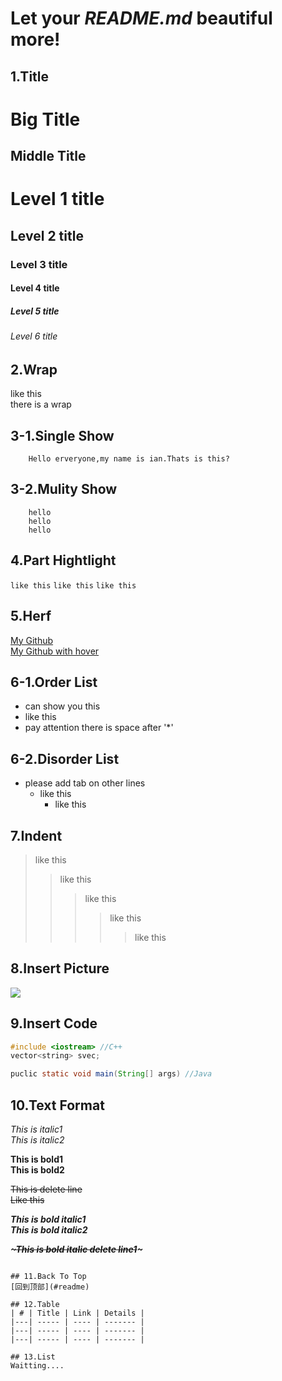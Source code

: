 Let your *README.md* beautiful more!
====================================

## 1.Title
Big Title
===
Middle Title
---
# Level 1 title
## Level 2 title
### Level 3 title
#### Level 4 title
##### Level 5 title
###### Level 6 title

## 2.Wrap
like this <br> there is a wrap

## 3-1.Single Show
        Hello erveryone,my name is ian.Thats is this?

## 3-2.Mulity Show
        hello
        hello
        hello

## 4.Part Hightlight
`like this` 
`like this`
`like this`

## 5.Herf
[My Github](https://github.com/i0Ek3) <br>
[My Github with hover](https://github.com/i0Ek3 "悬停显示") <br>


## 6-1.Order List
* can show you this
* like this
* pay attention there is space after '*'

## 6-2.Disorder List
* please add tab on other lines
    * like this
        * like this

## 7.Indent
>like this
>>like this
>>>like this
>>>>like this
>>>>>like this

## 8.Insert Picture
![](https://avatars1.githubusercontent.com/u/9475646?s=96&v=4)

## 9.Insert Code
```C++
#include <iostream> //C++
vector<string> svec;
```

```Java
puclic static void main(String[] args) //Java
```
## 10.Text Format
*This is italic1*<br>
_This is italic2_<br>

**This is bold1**<br>
**This is bold2**<br>

~~This is delete line~~<br>
~~Like this~~<br>

***This is bold italic1***<br>
___This is bold italic2___<br>

***~~~This is bold italic delete line1~~~*** <br>
~~~***This is bold italic delete line2***~~~ <br>

## 11.Back To Top
[回到顶部](#readme)

## 12.Table
| # | Title | Link | Details |
|---| ----- | ---- | ------- |
|---| ----- | ---- | ------- |
|---| ----- | ---- | ------- |

## 13.List
Waitting....
